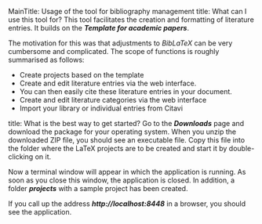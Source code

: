 MainTitle: Usage of the tool for bibliography management
title: What can I use this tool for?
This tool facilitates the creation and formatting of literature entries. It builds on the ***Template for academic papers***.

The motivation for this was that adjustments to *BibLaTeX* can be very cumbersome and complicated. The scope of functions is roughly summarised as follows:
- Create projects based on the template
- Create and edit literature entries via the web interface.
- You can then easily cite these literature entries in your document.
- Create and edit literature categories via the web interface
- Import your library or individual entries from Citavi

title: What is the best way to get started?
Go to the ***Downloads*** page and download the package for your operating system. When you unzip the downloaded ZIP file, you should see an executable file. Copy this file into the folder where the LaTeX projects are to be created and start it by double-clicking on it.

Now a terminal window will appear in which the application is running. As soon as you close this window, the application is closed. In addition, a folder ***projects*** with a sample project has been created.

If you call up the address ***http://localhost:8448*** in a browser, you should see the application.
